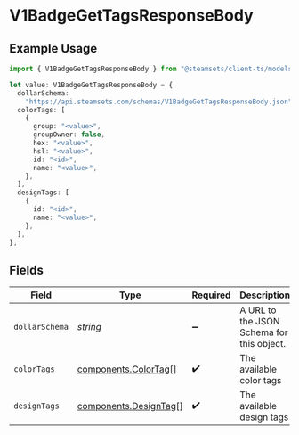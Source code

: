 # V1BadgeGetTagsResponseBody

## Example Usage

```typescript
import { V1BadgeGetTagsResponseBody } from "@steamsets/client-ts/models/components";

let value: V1BadgeGetTagsResponseBody = {
  dollarSchema:
    "https://api.steamsets.com/schemas/V1BadgeGetTagsResponseBody.json",
  colorTags: [
    {
      group: "<value>",
      groupOwner: false,
      hex: "<value>",
      hsl: "<value>",
      id: "<id>",
      name: "<value>",
    },
  ],
  designTags: [
    {
      id: "<id>",
      name: "<value>",
    },
  ],
};
```

## Fields

| Field                                                             | Type                                                              | Required                                                          | Description                                                       | Example                                                           |
| ----------------------------------------------------------------- | ----------------------------------------------------------------- | ----------------------------------------------------------------- | ----------------------------------------------------------------- | ----------------------------------------------------------------- |
| `dollarSchema`                                                    | *string*                                                          | :heavy_minus_sign:                                                | A URL to the JSON Schema for this object.                         | https://api.steamsets.com/schemas/V1BadgeGetTagsResponseBody.json |
| `colorTags`                                                       | [components.ColorTag](../../models/components/colortag.md)[]      | :heavy_check_mark:                                                | The available color tags                                          |                                                                   |
| `designTags`                                                      | [components.DesignTag](../../models/components/designtag.md)[]    | :heavy_check_mark:                                                | The available design tags                                         |                                                                   |